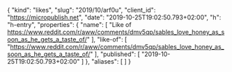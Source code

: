 {
  "kind": "likes",
  "slug": "2019/10/arf0u",
  "client_id": "https://micropublish.net",
  "date": "2019-10-25T19:02:50.793+02:00",
  "h": "h-entry",
  "properties": {
    "name": [
      "Like of https://www.reddit.com/r/aww/comments/dmv5qp/sables_love_honey_as_soon_as_he_gets_a_taste_of/"
    ],
    "like-of": [
      "https://www.reddit.com/r/aww/comments/dmv5qp/sables_love_honey_as_soon_as_he_gets_a_taste_of/"
    ],
    "published": [
      "2019-10-25T19:02:50.793+02:00"
    ]
  },
  "aliases": [
  ]
}
